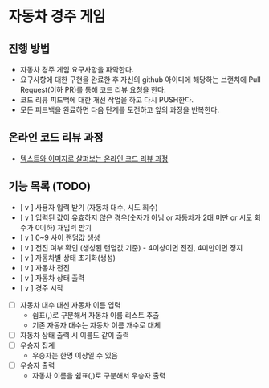 # 자동차 경주 게임
## 진행 방법
* 자동차 경주 게임 요구사항을 파악한다.
* 요구사항에 대한 구현을 완료한 후 자신의 github 아이디에 해당하는 브랜치에 Pull Request(이하 PR)를 통해 코드 리뷰 요청을 한다.
* 코드 리뷰 피드백에 대한 개선 작업을 하고 다시 PUSH한다.
* 모든 피드백을 완료하면 다음 단계를 도전하고 앞의 과정을 반복한다.

## 온라인 코드 리뷰 과정
* [텍스트와 이미지로 살펴보는 온라인 코드 리뷰 과정](https://github.com/next-step/nextstep-docs/tree/master/codereview)


## 기능 목록 (TODO)

- [ v ] 사용자 입력 받기 (자동차 대수, 시도 회수)
- [ v ] 입력된 값이 유효하지 않은 경우(숫자가 아님 or 자동차가 2대 미만 or 시도 회수가 0이하) 재입력 받기
- [ v ] 0~9 사이 랜덤값 생성
- [ v ] 전진 여부 확인 (생성된 랜덤값 기준) - 4이상이면 전진, 4미만이면 정지
- [ v ] 자동차별 상태 초기화(생성)
- [ v ] 자동차 전진
- [ v ] 자동차 상태 출력
- [ v ] 경주 시작
- [  ] 자동차 대수 대신 자동차 이름 입력
  - 쉼표(,)로 구분해서 자동차 이름 리스트 추출
  - 기존 자동자 대수는 자동차 이름 개수로 대체
- [  ] 자동차 상태 출력 시 이름도 같이 출력
- [  ] 우승자 집계
  - 우승자는 한명 이상일 수 있음
- [  ] 우승자 출력
  - 자동차 이름을 쉼표(,)로 구분해서 우승자 출력
